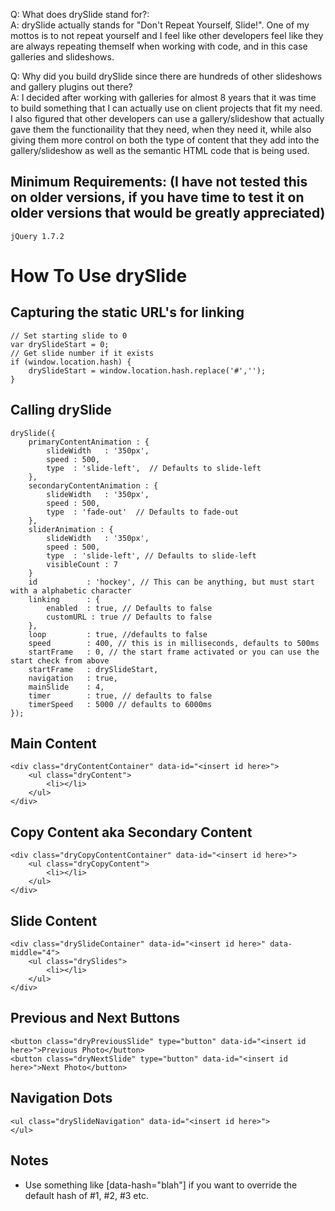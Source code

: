 Q: What does drySlide stand for?:  
A: drySlide actually stands for "Don't Repeat Yourself, Slide!". One of my mottos is to not repeat yourself and I feel like other developers feel like they
are always repeating themself when working with code, and in this case galleries and slideshows.

Q: Why did you build drySlide since there are hundreds of other slideshows and gallery plugins out there?  
A: I decided after working with galleries for almost 8 years that it was time to build something that I can actually use on client projects that fit my need. 
I also figured that other developers can use a gallery/slideshow that actually gave them the functionaility that they need, when they need it, 
while also giving them more control on both the type of content that they add into the gallery/slideshow as well as the semantic HTML code that is being used.

## Minimum Requirements: (I have not tested this on older versions, if you have time to test it on older versions that would be greatly appreciated)
    jQuery 1.7.2



# How To Use drySlide

## Capturing the static URL's for linking
    // Set starting slide to 0
    var drySlideStart = 0;
    // Get slide number if it exists
    if (window.location.hash) {
        drySlideStart = window.location.hash.replace('#','');
    }


## Calling drySlide
    drySlide({
        primaryContentAnimation : {
            slideWidth   : '350px',
            speed : 500,
            type  : 'slide-left',  // Defaults to slide-left
        },
        secondaryContentAnimation : {
            slideWidth   : '350px',
            speed : 500,
            type  : 'fade-out'  // Defaults to fade-out
        },
        sliderAnimation : {
            slideWidth   : '350px',
            speed : 500,
            type  : 'slide-left', // Defaults to slide-left
            visibleCount : 7
        }
        id           : 'hockey', // This can be anything, but must start with a alphabetic character
        linking      : {
            enabled  : true, // Defaults to false
            customURL : true // Defaults to false
        },
        loop         : true, //defaults to false
        speed        : 400, // this is in milliseconds, defaults to 500ms
        startFrame   : 0, // the start frame activated or you can use the start check from above
        startFrame   : drySlideStart,
        navigation   : true,
        mainSlide    : 4,
        timer        : true, // defaults to false
        timerSpeed   : 5000 // defaults to 6000ms
    });

    
## Main Content
    <div class="dryContentContainer" data-id="<insert id here>">
        <ul class="dryContent">
            <li></li>
        </ul>
    </div>


## Copy Content aka Secondary Content
    <div class="dryCopyContentContainer" data-id="<insert id here>">
        <ul class="dryCopyContent">            
            <li></li>
        </ul>
    </div>


## Slide Content
    <div class="drySlideContainer" data-id="<insert id here>" data-middle="4">
        <ul class="drySlides">
            <li></li>
        </ul>
    </div>


## Previous and Next Buttons
    <button class="dryPreviousSlide" type="button" data-id="<insert id here>">Previous Photo</button>
    <button class="dryNextSlide" type="button" data-id="<insert id here>">Next Photo</button>


## Navigation Dots
    <ul class="drySlideNavigation" data-id="<insert id here>">
    </ul>








## Notes
* Use something like [data-hash="blah"] if you want to override the default hash of #1, #2, #3 etc.
